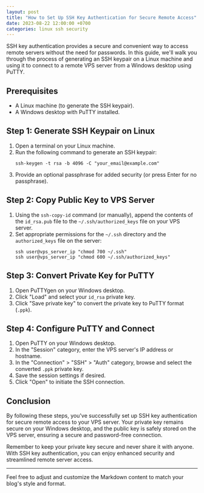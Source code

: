 ```yaml
---
layout: post
title: "How to Set Up SSH Key Authentication for Secure Remote Access"
date: 2023-08-22 12:00:00 +0700
categories: linux ssh security
---
```


SSH key authentication provides a secure and convenient way to access remote servers without the need for passwords. In this guide, we'll walk you through the process of generating an SSH keypair on a Linux machine and using it to connect to a remote VPS server from a Windows desktop using PuTTY.

## Prerequisites

- A Linux machine (to generate the SSH keypair).
- A Windows desktop with PuTTY installed.

## Step 1: Generate SSH Keypair on Linux

1. Open a terminal on your Linux machine.
2. Run the following command to generate an SSH keypair:
   ```
   ssh-keygen -t rsa -b 4096 -C "your_email@example.com"
   ```
3. Provide an optional passphrase for added security (or press Enter for no passphrase).

## Step 2: Copy Public Key to VPS Server

1. Using the `ssh-copy-id` command (or manually), append the contents of the `id_rsa.pub` file to the `~/.ssh/authorized_keys` file on your VPS server.
2. Set appropriate permissions for the `~/.ssh` directory and the `authorized_keys` file on the server:
   ```
   ssh user@vps_server_ip "chmod 700 ~/.ssh"
   ssh user@vps_server_ip "chmod 600 ~/.ssh/authorized_keys"
   ```

## Step 3: Convert Private Key for PuTTY

1. Open PuTTYgen on your Windows desktop.
2. Click "Load" and select your `id_rsa` private key.
3. Click "Save private key" to convert the private key to PuTTY format (`.ppk`).

## Step 4: Configure PuTTY and Connect

1. Open PuTTY on your Windows desktop.
2. In the "Session" category, enter the VPS server's IP address or hostname.
3. In the "Connection" > "SSH" > "Auth" category, browse and select the converted `.ppk` private key.
4. Save the session settings if desired.
5. Click "Open" to initiate the SSH connection.

## Conclusion

By following these steps, you've successfully set up SSH key authentication for secure remote access to your VPS server. Your private key remains secure on your Windows desktop, and the public key is safely stored on the VPS server, ensuring a secure and password-free connection.

Remember to keep your private key secure and never share it with anyone. With SSH key authentication, you can enjoy enhanced security and streamlined remote server access.

---

Feel free to adjust and customize the Markdown content to match your blog's style and format.
